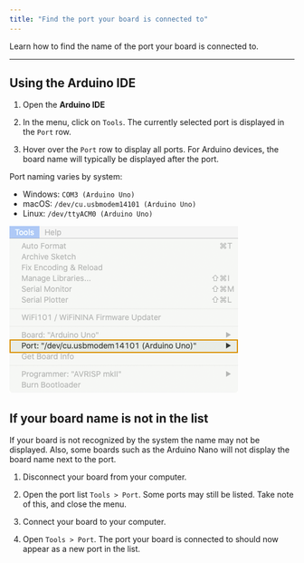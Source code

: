 ```yaml
---
title: "Find the port your board is connected to"
---
```


Learn how to find the name of the port your board is connected to.

---

## Using the Arduino IDE

1. Open the **Arduino IDE**

2. In the menu, click on `Tools`. The currently selected port is displayed in the `Port` row.

3. Hover over the `Port` row to display all ports. For Arduino devices, the board name will typically be displayed after the port.

Port naming varies by system:

* Windows: `COM3 (Arduino Uno)`
* macOS: `/dev/cu.usbmodem14101 (Arduino Uno)`
* Linux: `/dev/ttyACM0 (Arduino Uno)`

![The tools menu with the Port row highlighted.](img/tools_menu_highlight_port.png)

## If your board name is not in the list

If your board is not recognized by the system the name may not be displayed. Also, some boards such as the Arduino Nano will not display the board name next to the port.

1. Disconnect your board from your computer.

2. Open the port list `Tools > Port`. Some ports may still be listed. Take note of this, and close the menu.

3. Connect your board to your computer.

4. Open `Tools > Port`. The port your board is connected to should now appear as a new port in the list.
